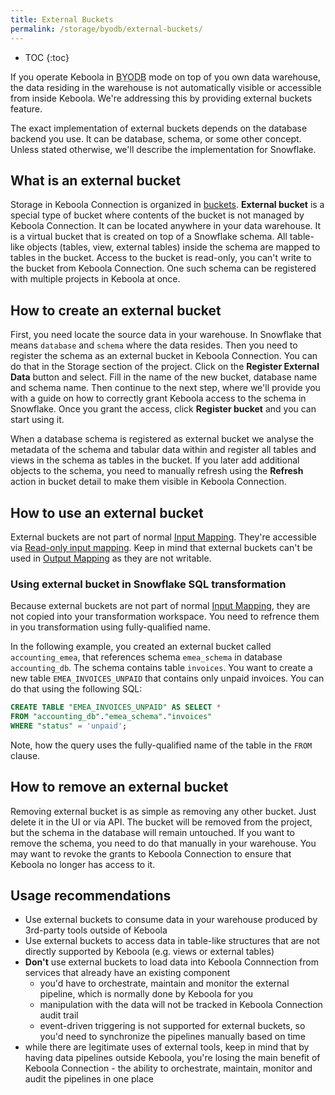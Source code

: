 ```yaml
---
title: External Buckets
permalink: /storage/byodb/external-buckets/
---
```


* TOC
{:toc}

If you operate Keboola in <abbr title="Bring Your Own Database">BYODB</abbr> mode on top of you own data warehouse, the data residing in the warehouse is not automatically visible or accessible from inside Keboola. We're addressing this by providing external buckets feature.

The exact implementation of external buckets depends on the database backend you use. It can be database, schema, or some other concept. Unless stated otherwise, we'll describe the implementation for Snowflake.

## What is an external bucket

Storage in Keboola Connection is organized in [buckets](/storage/buckets/). **External bucket** is a special type of bucket where contents of the bucket is not managed by Keboola Connection. It can be located anywhere in your data warehouse. It is a virtual bucket that is created on top of a Snowflake schema. All table-like objects (tables, view, external tables) inside the schema are mapped to tables in the bucket. Access to the bucket is read-only, you can't write to the bucket from Keboola Connection. One such schema can be registered with multiple projects in Keboola at once.

## How to create an external bucket

First, you need locate the source data in your warehouse. In Snowflake that means `database` and `schema` where the data resides. Then you need to register the schema as an external bucket in Keboola Connection. You can do that in the Storage section of the project. Click on the **Register External Data** button and select. Fill in the name of the new bucket, database name and schema name. Then continue to the next step, where we'll provide you with a guide on how to correctly grant Keboola access to the schema in Snowflake. Once you grant the access, click **Register bucket** and you can start using it.

When a database schema is registered as external bucket we analyse the metadata of the schema and tabular data within and register all tables and views in the schema as tables in the bucket. If you later add additional objects to the schema, you need to manually refresh using the **Refresh** action in bucket detail to make them visible in Keboola Connection. 

## How to use an external bucket

External buckets are not part of normal [Input Mapping](transformations/mappings/#input-mapping). They're accessible via [Read-only input mapping](/transformations/mappings/#read-only-input-mapping). Keep in mind that external buckets can't be used in [Output Mapping](transformations/mappings/#output-mapping) as they are not writable.

### Using external bucket in Snowflake SQL transformation

Because external buckets are not part of normal [Input Mapping](transformations/mappings/#input-mapping), they are not copied into your transformation workspace. You need to refrence them in you transformation using fully-qualified name.

In the following example, you created an external bucket called `accounting_emea`, that references schema `emea_schema` in database `accounting_db`. The schema contains table `invoices`. You want to create a new table `EMEA_INVOICES_UNPAID` that contains only unpaid invoices. You can do that using the following SQL:

```sql
CREATE TABLE "EMEA_INVOICES_UNPAID" AS SELECT * 
FROM "accounting_db"."emea_schema"."invoices"
WHERE "status" = 'unpaid';
```
Note, how the query uses the fully-qualified name of the table in the `FROM` clause.

## How to remove an external bucket

Removing external bucket is as simple as removing any other bucket. Just delete it in the UI or via API. The bucket will be removed from the project, but the schema in the database will remain untouched. If you want to remove the schema, you need to do that manually in your warehouse. You may want to revoke the grants to Keboola Connection to ensure that Keboola no longer has access to it.

## Usage recommendations

* Use external buckets to consume data in your warehouse produced by 3rd-party tools outside of Keboola
* Use external buckets to access data in table-like structures that are not directly supported by Keboola (e.g. views or external tables)
* **Don't** use external buckets to load data into Keboola Connnection from services that already have an existing component
    * you'd have to orchestrate, maintain and monitor the external pipeline, which is normally done by Keboola for you
    * manipulation with the data will not be tracked in Keboola Connection audit trail
    * event-driven triggering is not supported for external buckets, so you'd need to synchronize the pipelines manually based on time
* while there are legitimate uses of external tools, keep in mind that by having data pipelines outside Keboola, you're losing the main benefit of Keboola Connection - the ability to orchestrate, maintain, monitor and audit the pipelines in one place
